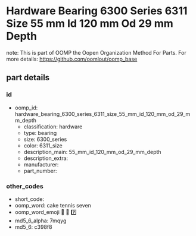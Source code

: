 # Hardware Bearing 6300 Series 6311 Size 55 mm Id 120 mm Od 29 mm Depth  

note: This is part of OOMP the Oopen Organization Method For Parts. For more details: https://github.com/oomlout/oomp_base

##  part details





### id
* oomp_id: hardware_bearing_6300_series_6311_size_55_mm_id_120_mm_od_29_mm_depth
  * classification: hardware
  * type: bearing
  * size: 6300_series
  * color: 6311_size
  * description_main: 55_mm_id_120_mm_od_29_mm_depth
  * description_extra: 
  * manufacturer: 
  * part_number: 

### other_codes
* short_code: 
* oomp_word: cake tennis seven
* oomp_word_emoji :cake: :tennis: :seven:
* md5_6_alpha: 7mqyg
* md5_6: c398f8